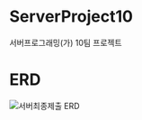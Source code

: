 # ServerProject10
서버프로그래밍(가) 10팀 프로젝트

# ERD
![서버최종제출 ERD](https://github.com/thisischeese/flaskProject10/assets/80524511/6a15e059-1189-4fa2-bea2-dfd08e30ebe7)



